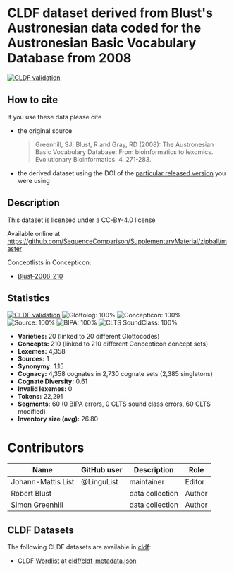 # CLDF dataset derived from Blust's Austronesian data coded for the Austronesian Basic Vocabulary Database from 2008

[![CLDF validation](https://github.com/SequenceComparison/blustaustronesian/workflows/CLDF-validation/badge.svg)](https://github.com/SequenceComparison/blustaustronesian/actions?query=workflow%3ACLDF-validation)

## How to cite

If you use these data please cite
- the original source
  > Greenhill, SJ; Blust, R and Gray, RD (2008): The Austronesian Basic Vocabulary Database: From bioinformatics to lexomics. Evolutionary Bioinformatics. 4. 271-283.
- the derived dataset using the DOI of the [particular released version](../../releases/) you were using

## Description


This dataset is licensed under a CC-BY-4.0 license

Available online at https://github.com/SequenceComparison/SupplementaryMaterial/zipball/master


Conceptlists in Concepticon:
- [Blust-2008-210](https://concepticon.clld.org/contributions/Blust-2008-210)
## Statistics


[![CLDF validation](https://github.com/SequenceComparison/blustaustronesian/workflows/CLDF-validation/badge.svg)](https://github.com/SequenceComparison/blustaustronesian/actions?query=workflow%3ACLDF-validation)
![Glottolog: 100%](https://img.shields.io/badge/Glottolog-100%25-brightgreen.svg "Glottolog: 100%")
![Concepticon: 100%](https://img.shields.io/badge/Concepticon-100%25-brightgreen.svg "Concepticon: 100%")
![Source: 100%](https://img.shields.io/badge/Source-100%25-brightgreen.svg "Source: 100%")
![BIPA: 100%](https://img.shields.io/badge/BIPA-100%25-brightgreen.svg "BIPA: 100%")
![CLTS SoundClass: 100%](https://img.shields.io/badge/CLTS%20SoundClass-100%25-brightgreen.svg "CLTS SoundClass: 100%")

- **Varieties:** 20 (linked to 20 different Glottocodes)
- **Concepts:** 210 (linked to 210 different Concepticon concept sets)
- **Lexemes:** 4,358
- **Sources:** 1
- **Synonymy:** 1.15
- **Cognacy:** 4,358 cognates in 2,730 cognate sets (2,385 singletons)
- **Cognate Diversity:** 0.61
- **Invalid lexemes:** 0
- **Tokens:** 22,291
- **Segments:** 60 (0 BIPA errors, 0 CLTS sound class errors, 60 CLTS modified)
- **Inventory size (avg):** 26.80

# Contributors

Name | GitHub user | Description | Role
--- | --- | --- | ---
Johann-Mattis List | @LinguList | maintainer | Editor
Robert Blust | | data collection | Author
Simon Greenhill | | data collection | Author




## CLDF Datasets

The following CLDF datasets are available in [cldf](cldf):

- CLDF [Wordlist](https://github.com/cldf/cldf/tree/master/modules/Wordlist) at [cldf/cldf-metadata.json](cldf/cldf-metadata.json)